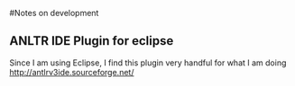 #Notes on development

## ANLTR IDE Plugin for eclipse ##

Since I am using Eclipse, I find this plugin very handful for what I am doing
http://antlrv3ide.sourceforge.net/